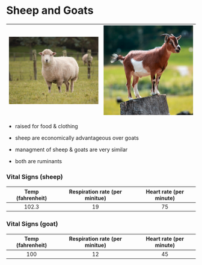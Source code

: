 # Sheep and Goats

| ![Sheep](Markdown004/../Images/sheep.png "sheep") | ![Goat](Markdown004/../Images/goat.png "goat") | 
| :---:                                             | :---:                                          |    


* raised for food & clothing

* sheep are economically advantageous over goats

* managment of sheep & goats are very similar

* both are ruminants


### Vital Signs (sheep)

| Temp (fahrenheit) | Respiration rate (per minitue) | Heart rate (per minute) |
| :---:             | :---:                          |                :---:    |
| 102.3 | 19 | 75 |

### Vital Signs (goat)

| Temp (fahrenheit) | Respiration rate (per minitue) | Heart rate (per minute) |
| :---:             | :---:                          |                :---:    |
| 100 | 12 | 45 |

